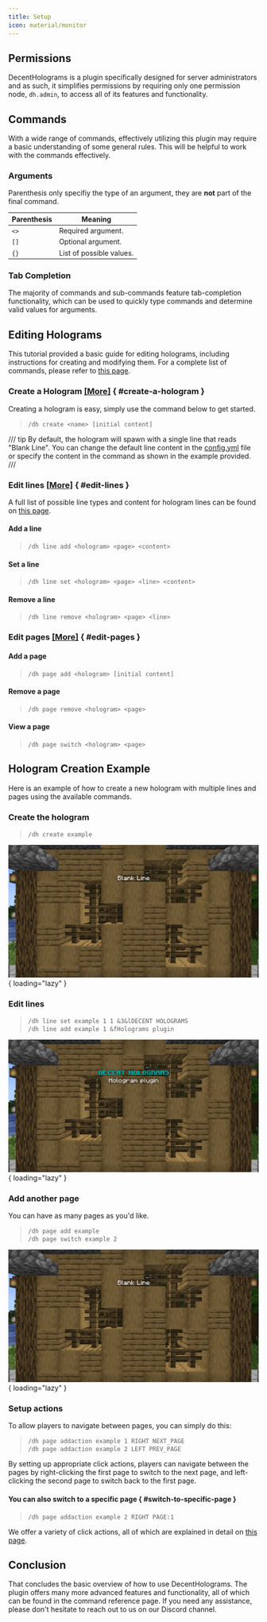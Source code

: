 ```yaml
---
title: Setup
icon: material/monitor
---
```


## Permissions

DecentHolograms is a plugin specifically designed for server administrators and as such, it simplifies permissions by requiring only one permission node, `dh.admin`, to access all of its features and functionality.

## Commands

With a wide range of commands, effectively utilizing this plugin may require a basic understanding of some general rules. This will be helpful to work with the commands effectively.

### Arguments

Parenthesis only specifiy the type of an argument, they are **not** part of the final command.

| Parenthesis | Meaning                  |
|-------------|--------------------------|
| `<>`        | Required argument.       |
| `[]`        | Optional argument.       |
| `{}`        | List of possible values. |

### Tab Completion

The majority of commands and sub-commands feature tab-completion functionality, which can be used to quickly type commands and determine valid values for arguments.

## Editing Holograms

This tutorial provided a basic guide for editing holograms, including instructions for creating and modifying them. For a complete list of commands, please refer to [this page]().

### Create a Hologram [[More]](commands/hologram.md) { #create-a-hologram }

Creating a hologram is easy, simply use the command below to get started.

> ```command
> /dh create <name> [initial content]
> ```

/// tip
By default, the hologram will spawn with a single line that reads "Blank Line". You can change the default line content in the [config.yml]() file or specify the content in the command as shown in the example provided.
///

### Edit lines [[More]](commands/hologram-line.md) { #edit-lines }

A full list of possible line types and content for hologram lines can be found on [this page]().

#### Add a line

> ```command
> /dh line add <hologram> <page> <content>
> ```

#### Set a line

> ```command
> /dh line set <hologram> <page> <line> <content>
> ```

#### Remove a line

> ```command
> /dh line remove <hologram> <page> <line>
> ```

### Edit pages [[More]](commands/hologram-pages.md) { #edit-pages }

#### Add a page

> ```command
> /dh page add <hologram> [initial content]
> ```

#### Remove a page

> ```command
> /dh page remove <hologram> <page>
> ```

#### View a page

> ```command
> /dh page switch <hologram> <page>
> ```

## Hologram Creation Example

Here is an example of how to create a new hologram with multiple lines and pages using the available commands.

### Create the hologram

> ```
> /dh create example
> ```

![creating a hologram](../assets/images/setup/hologram-create.png){ loading="lazy" }

### Edit lines

> ```
> /dh line set example 1 1 &3&lDECENT HOLOGRAMS  
> /dh line add example 1 &fHolograms plugin
> ```

![editing a hologram](../assets/images/setup/hologram-edit.png){ loading="lazy" }

### Add another page

You can have as many pages as you'd like.

> ```
> /dh page add example
> /dh page switch example 2
> ```

![adding a page to a hologram](../assets/images/setup/hologram-page.png){ loading="lazy" }

### Setup actions

To allow players to navigate between pages, you can simply do this:

> ```
> /dh page addaction example 1 RIGHT NEXT_PAGE
> /dh page addaction example 2 LEFT PREV_PAGE
> ```

By setting up appropriate click actions, players can navigate between the pages by right-clicking the first page to switch to the next page, and left-clicking the second page to switch back to the first page.

#### You can also switch to a specific page { #switch-to-specific-page }

> ```
> /dh page addaction example 2 RIGHT PAGE:1
> ```

We offer a variety of click actions, all of which are explained in detail on [this page](actions.md).

## Conclusion

That concludes the basic overview of how to use DecentHolograms. The plugin offers many more advanced features and functionality, all of which can be found in the command reference page. If you need any assistance, please don't hesitate to reach out to us on our Discord channel.
